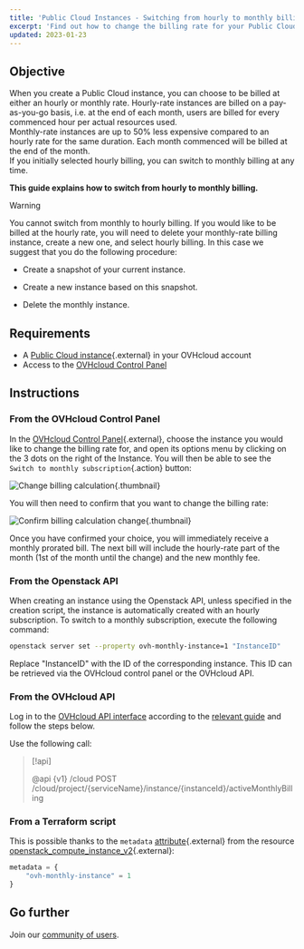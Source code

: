 ```yaml
---
title: 'Public Cloud Instances - Switching from hourly to monthly billing'
excerpt: 'Find out how to change the billing rate for your Public Cloud instance'
updated: 2023-01-23
---
```


## Objective

When you create a Public Cloud instance, you can choose to be billed at either an hourly or monthly rate. Hourly-rate instances are billed on a pay-as-you-go basis, i.e. at the end of each month, users are billed for every commenced hour per actual resources used.<br>
Monthly-rate instances are up to 50% less expensive compared to an hourly rate for the same duration. Each month commenced will be billed at the end of the month.<br>
If you initially selected hourly billing, you can switch to monthly billing at any time.

**This guide explains how to switch from hourly to monthly billing.**

> [!warning]
>
> You cannot switch from monthly to hourly billing. If you would like to be billed at the hourly rate, you will need to delete your monthly-rate billing instance, create a new one, and select hourly billing. In this case we suggest that you do the following procedure:
>
>- Create a snapshot of your current instance.
>
>- Create a new instance based on this snapshot.
>
>- Delete the monthly instance.
>

## Requirements

- A [Public Cloud instance](https://www.ovhcloud.com/en-gb/public-cloud/){.external} in your OVHcloud account
- Access to the [OVHcloud Control Panel](https://www.ovh.com/auth/?action=gotomanager&from=https://www.ovh.co.uk/&ovhSubsidiary=GB)

## Instructions

### From the OVHcloud Control Panel

In the [OVHcloud Control Panel](https://www.ovh.com/auth/?action=gotomanager&from=https://www.ovh.co.uk/&ovhSubsidiary=GB){.external}, choose the instance you would like to change the billing rate for, and open its options menu by clicking on the 3 dots on the right of the Instance. You will then be able to see the `Switch to monthly subscription`{.action} button:

![Change billing calculation](images/switch_to_monthly_updated.png){.thumbnail}

You will then need to confirm that you want to change the billing rate:

![Confirm billing calculation change](images/confirm_to_monthly_updated.png){.thumbnail}

Once you have confirmed your choice, you will immediately receive a monthly prorated bill. The next bill will include the hourly-rate part of the month (1st of the month until the change) and the new monthly fee.

### From the Openstack API

When creating an instance using the Openstack API, unless specified in the creation script, the instance is automatically created with an hourly subscription. To switch to a monthly subscription, execute the following command:

```bash
openstack server set --property ovh-monthly-instance=1 "InstanceID"
```

Replace "InstanceID" with the ID of the corresponding instance. This ID can be retrieved via the OVHcloud control panel or the OVHcloud API.

### From the OVHcloud API

Log in to the [OVHcloud API interface](https://eu.api.ovh.com/) according to the [relevant guide](/pages/manage_and_operate/api/first-steps) and follow the steps below.

Use the following call:

> [!api]
>
> @api {v1} /cloud POST /cloud/project/{serviceName}/instance/{instanceId}/activeMonthlyBilling
>

### From a Terraform script

This is possible thanks to the `metadata` [attribute](https://registry.terraform.io/providers/terraform-provider-openstack/openstack/latest/docs/resources/compute_instance_v2#metadata){.external} from the resource [openstack_compute_instance_v2](https://registry.terraform.io/providers/terraform-provider-openstack/openstack/latest/docs/resources/compute_instance_v2){.external}:

```terraform
metadata = {
    "ovh-monthly-instance" = 1
}
```

## Go further

Join our [community of users](/links/community).